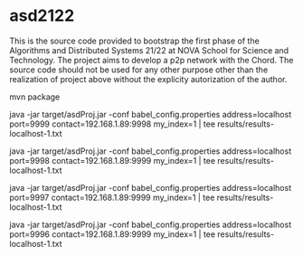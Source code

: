 # asd2122

This is the source code provided to bootstrap the first phase of the Algorithms and Distributed Systems 21/22 at NOVA School for Science and Technology.
The project aims to develop a p2p network with the Chord. 
The source code should not be used for any other purpose other than the realization of project above without the explicity autorization of the author.


mvn package

java -jar target/asdProj.jar -conf babel_config.properties address=localhost port=9999 contact=192.168.1.89:9998 my_index=1 | tee results/results-localhost-1.txt

java -jar target/asdProj.jar -conf babel_config.properties address=localhost port=9998 contact=192.168.1.89:9999 my_index=1 | tee results/results-localhost-1.txt

java -jar target/asdProj.jar -conf babel_config.properties address=localhost port=9997 contact=192.168.1.89:9999 my_index=1 | tee results/results-localhost-1.txt

java -jar target/asdProj.jar -conf babel_config.properties address=localhost port=9996 contact=192.168.1.89:9999 my_index=1 | tee results/results-localhost-1.txt
